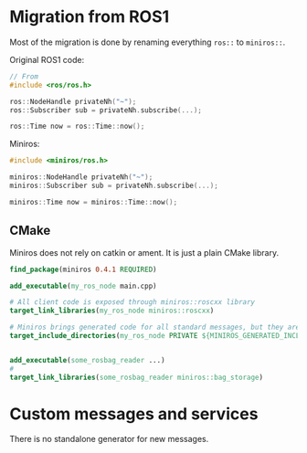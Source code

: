 # Migration from ROS1 #

Most of the migration is done by renaming everything `ros::` to `miniros::`.

Original ROS1 code:

```c++
// From
#include <ros/ros.h>

ros::NodeHandle privateNh("~");
ros::Subscriber sub = privateNh.subscribe(...);

ros::Time now = ros::Time::now();
```

Miniros:

```c++
#include <miniros/ros.h>

miniros::NodeHandle privateNh("~");
miniros::Subscriber sub = privateNh.subscribe(...);

miniros::Time now = miniros::Time::now();
```

## CMake ##

Miniros does not rely on catkin or ament. It is just a plain CMake library.

```cmake
find_package(miniros 0.4.1 REQUIRED)

add_executable(my_ros_node main.cpp)

# All client code is exposed through miniros::roscxx library
target_link_libraries(my_ros_node miniros::roscxx)

# Miniros brings generated code for all standard messages, but they are not added by default to miniros client.
target_include_directories(my_ros_node PRIVATE ${MINIROS_GENERATED_INCLUDE_DIRS})


add_executable(some_rosbag_reader ...)
# 
target_link_libraries(some_rosbag_reader miniros::bag_storage)
```

# Custom messages and services #

There is no standalone generator for new messages. 